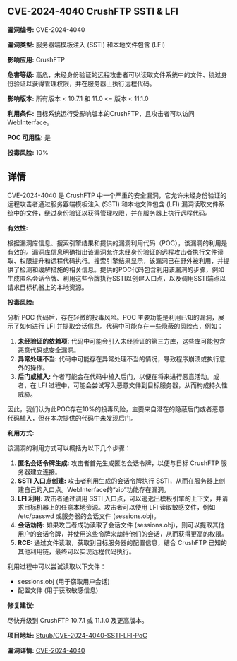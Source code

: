 ## CVE-2024-4040 CrushFTP SSTI & LFI

**漏洞编号:** CVE-2024-4040

**漏洞类型:** 服务器端模板注入 (SSTI) 和本地文件包含 (LFI)

**影响应用:** CrushFTP

**危害等级:** 高危，未经身份验证的远程攻击者可以读取文件系统中的文件、绕过身份验证以获得管理权限，并在服务器上执行远程代码。

**影响版本:** 所有版本 < 10.7.1 和 11.0 <= 版本 < 11.1.0

**利用条件:** 目标系统运行受影响版本的CrushFTP，且攻击者可以访问WebInterface。

**POC 可用性:** 是

**投毒风险:** 10%

## 详情

CVE-2024-4040 是 CrushFTP 中一个严重的安全漏洞，它允许未经身份验证的远程攻击者通过服务器端模板注入 (SSTI) 和本地文件包含 (LFI) 漏洞读取文件系统中的文件，绕过身份验证以获得管理权限，并在服务器上执行远程代码。 

**有效性:**

根据漏洞库信息、搜索引擎结果和提供的漏洞利用代码（POC），该漏洞的利用是有效的。漏洞库信息明确指出该漏洞允许未经身份验证的远程攻击者执行文件读取、权限提升和远程代码执行。搜索引擎结果显示，该漏洞已在野外被利用，并提供了检测和缓解措施的相关信息。提供的POC代码包含利用该漏洞的步骤，例如生成匿名会话令牌、利用这些令牌执行SSTI以创建入口点，以及调用SSTI端点以请求目标机器上的本地资源。

**投毒风险:**

分析 POC 代码后，存在轻微的投毒风险。POC 主要功能是利用已知的漏洞，展示了如何进行 LFI 并提取会话信息。代码中可能存在一些隐蔽的风险点，例如：
1.  **未经验证的依赖项:** 代码中可能会引入未经验证的第三方库，这些库可能包含恶意代码或安全漏洞。
2.  **异常处理不当:** 代码中可能存在异常处理不当的情况，导致程序崩溃或执行意外的操作。
3.  **后门或植入:** 作者可能会在代码中植入后门，以便在将来进行恶意活动。或者，在 LFI 过程中，可能会尝试写入恶意文件到目标服务器，从而构成持久性威胁。

因此，我们认为此POC存在10%的投毒风险，主要来自潜在的隐蔽后门或者恶意代码植入，但在本次提供的代码中未发现后门。

**利用方式:**

该漏洞的利用方式可以概括为以下几个步骤：

1.  **匿名会话令牌生成:** 攻击者首先生成匿名会话令牌，以便与目标 CrushFTP 服务器建立连接。
2.  **SSTI 入口点创建:** 攻击者利用生成的会话令牌执行 SSTI，从而在服务器上创建自己的入口点。WebInterface的“zip”功能存在漏洞。
3.  **LFI 利用:** 攻击者通过调用 SSTI 入口点，可以逃逸出模板引擎的上下文，并请求目标机器上的任意本地资源。攻击者可以使用 LFI 读取敏感文件，例如 /etc/passwd 或服务器的会话文件 (sessions.obj)。
4.  **会话劫持:** 如果攻击者成功读取了会话文件 (sessions.obj)，则可以提取其他用户的会话令牌，并使用这些令牌来劫持他们的会话，从而获得更高的权限。
5.  **RCE:** 通过文件读取，获取到目标服务器的配置信息，结合 CrushFTP 已知的其他利用链，最终可以实现远程代码执行。

利用过程中可以尝试读取以下文件：
* sessions.obj (用于窃取用户会话)
* 配置文件 (用于获取敏感信息)

**修复建议:**

尽快升级到 CrushFTP 10.7.1 或 11.1.0 及更高版本。

**项目地址:** [Stuub/CVE-2024-4040-SSTI-LFI-PoC](https://github.com/Stuub/CVE-2024-4040-SSTI-LFI-PoC)

**漏洞详情:** [CVE-2024-4040](https://nvd.nist.gov/vuln/detail/CVE-2024-4040)